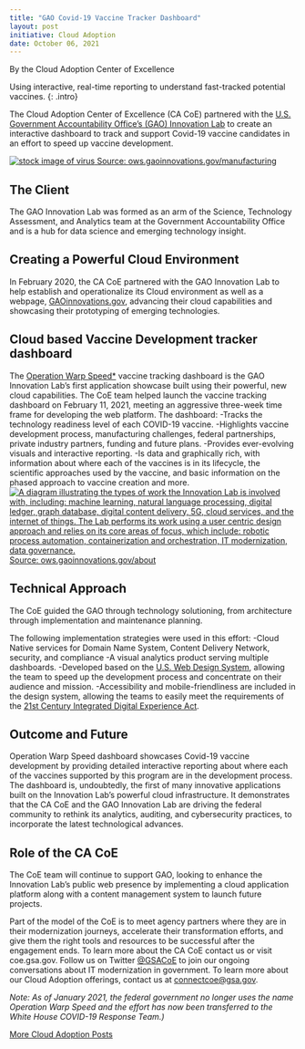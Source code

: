 ```yaml
---
title: "GAO Covid-19 Vaccine Tracker Dashboard"
layout: post
initiative: Cloud Adoption
date: October 06, 2021
---
```

By the Cloud Adoption Center of Excellence

Using interactive, real-time reporting to understand fast-tracked potential vaccines.
{: .intro}

The Cloud Adoption Center of Excellence (CA CoE) partnered with the <a href="https://gaoinnovations.gov/">U.S. Government Accountability Office’s (GAO) Innovation Lab</a> to create an interactive dashboard to track and support Covid-19 vaccine candidates in an effort to speed up vaccine development. 

<a href="{{site.baseurl}}/images/IntelligentDataExtraction.png" target="_blank" rel="noopener noreferrer">
<img src="{{site.baseurl}}/images/IntelligentDataExtraction.png" alt="stock image of virus">
Source: <a href="https://ows.gaoinnovations.gov/manufacturing">ows.gaoinnovations.gov/manufacturing</a>
  
 <h2>The Client</h2>
The GAO Innovation Lab was formed as an arm of the Science, Technology Assessment, and Analytics team at the Government Accountability Office and is a hub for data science and emerging technology insight.

<h2>Creating a Powerful Cloud Environment</h2>
In February 2020, the CA CoE partnered with the GAO Innovation Lab to help establish and operationalize its Cloud environment as well as a webpage, <a href="https://gaoinnovations.gov/">GAOinnovations.gov</a>, advancing their cloud capabilities and showcasing their prototyping of emerging technologies.

<h2>Cloud based Vaccine Development tracker dashboard</h2> 
The <a href="https://ows.gaoinnovations.gov/">Operation Warp Speed*</a> vaccine tracking dashboard is the GAO Innovation Lab’s first application showcase built using their powerful, new cloud capabilities. The CoE team helped launch the vaccine tracking dashboard on February 11, 2021, meeting an aggressive three-week time frame for developing the web platform. The dashboard:
-Tracks the technology readiness level of each COVID-19 vaccine.
-Highlights vaccine development process, manufacturing challenges, federal partnerships, private industry partners, funding and future plans.
-Provides ever-evolving visuals and interactive reporting. 
-Is data and graphically rich, with information about where each of the vaccines is in its lifecycle, the scientific approaches used by the vaccine, and basic information on the phased approach to vaccine creation and more.

<a href="{{site.baseurl}}/images/IntelligentDataExtraction.png" target="_blank" rel="noopener noreferrer">
<img src="{{site.baseurl}}/images/IntelligentDataExtraction.png" alt="A diagram illustrating the types of work the Innovation Lab is involved with, including: machine learning, natural language processing, digital ledger, graph database, digital content delivery, 5G, cloud services, and the internet of things. The Lab performs its work using a user centric design approach and relies on its core areas of focus, which include: robotic process automation, containerization and orchestration, IT modernization, data governance.">
Source: <a href="https://ows.gaoinnovations.gov/about">ows.gaoinnovations.gov/about</a>

<h2>Technical Approach</h2> 
The CoE guided the GAO through technology solutioning, from architecture through implementation and maintenance planning.

The following implementation strategies were used in this effort:
-Cloud Native services for Domain Name System, Content Delivery Network, security, and compliance
-A visual analytics product serving multiple dashboards.
-Developed based on the <a href="https://designsystem.digital.gov/">U.S. Web Design System</a>, allowing the team to speed up the development process and concentrate on their audience and mission.
-Accessibility and mobile-friendliness are included in the design system, allowing the teams to easily meet the requirements of the <a href="https://digital.gov/resources/21st-century-integrated-digital-experience-act/">21st Century Integrated Digital Experience Act</a>. 

<h2>Outcome and Future</h2> 
Operation Warp Speed dashboard showcases Covid-19 vaccine development by providing detailed interactive reporting about where each of the vaccines supported by this program are in the development process. The dashboard is, undoubtedly, the first of many innovative applications built on the Innovation Lab’s powerful cloud infrastructure.  It demonstrates that the CA CoE and the GAO Innovation Lab are driving the federal community to rethink its analytics, auditing, and cybersecurity practices, to incorporate the latest technological advances. 

<h2>Role of the CA CoE</h2>
The CoE team will continue to support GAO, looking to enhance the Innovation Lab’s public web presence by implementing a cloud application platform along with a content management system to launch future projects.

Part of the model of the CoE is to meet agency partners where they are in their modernization journeys, accelerate their transformation efforts, and give them the right tools and resources to be successful after the engagement ends. To learn more about the CA CoE contact us or visit coe.gsa.gov. Follow us on Twitter <a href="https://twitter.com/GSACoE">@GSACoE</a> to join our ongoing conversations about IT modernization in government. To learn more about our Cloud Adoption offerings, contact us at <a href="mailto:connectcoe@gsa.gov">connectcoe@gsa.gov</a>. 
  
*Note: As of January 2021, the federal government no longer uses the name Operation Warp Speed and the effort has now been transferred to the White House COVID-19 Response Team.)*


<a href="{{site.baseurl}}/coe/cloud-adoption.html#coe-updates" class="usa-button">More Cloud Adoption Posts</a>
